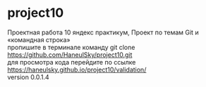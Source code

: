 # project10  
Проектная работа 10 яндекс практикум, Проект по темам Git и «командная строка»  
пропишите в терминале команду git clone https://github.com/HaneulSky/project10.git  
для просмотра кода перейдите по ссылке https://haneulsky.github.io/project10/validation/  
version 0.0.1.4  
